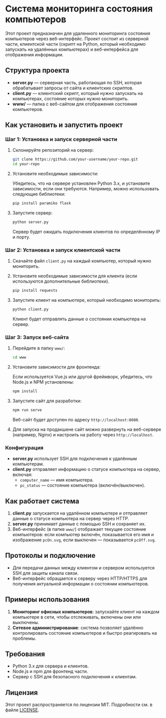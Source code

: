 # Система мониторинга состояния компьютеров

Этот проект предназначен для удаленного мониторинга состояния компьютеров через веб-интерфейс. Проект состоит из серверной части, клиентской части (скрипт на Python, который необходимо запускать на удалённых компьютерах) и веб-интерфейса для отображения информации.

## Структура проекта

- **server.py** — серверная часть, работающая по SSH, которая обрабатывает запросы от сайта и клиентских скриптов.
- **client.py** — клиентский скрипт, который нужно запускать на компьютерах, состояние которых нужно мониторить.
- **www/** — папка с веб-сайтом для отображения состояния компьютеров.

## Как установить и запустить проект

### Шаг 1: Установка и запуск серверной части

1. Склонируйте репозиторий на сервер:

    ```bash
    git clone https://github.com/your-username/your-repo.git
    cd your-repo
    ```

2. Установите необходимые зависимости:

    Убедитесь, что на сервере установлен Python 3.x, и установите зависимости, если они требуются. Например, можно использовать следующие библиотеки:

    ```bash
    pip install paramiko flask
    ```

3. Запустите сервер:

    ```bash
    python server.py
    ```

    Сервер будет ожидать подключения клиентов по определённому IP и порту.

### Шаг 2: Установка и запуск клиентской части

1. Скачайте файл `client.py` на каждый компьютер, который нужно мониторить.

2. Установите необходимые зависимости для клиента (если используются дополнительные библиотеки).

    ```bash
    pip install requests
    ```

3. Запустите клиент на компьютере, который необходимо мониторить:

    ```bash
    python client.py
    ```

    Клиент будет отправлять данные о состоянии компьютера на сервер.

### Шаг 3: Запуск веб-сайта

1. Перейдите в папку `www/`:

    ```bash
    cd www
    ```

2. Установите зависимости для фронтенда:

    Если используется Vue.js или другой фреймворк, убедитесь, что Node.js и NPM установлены:

    ```bash
    npm install
    ```

3. Запустите сайт для разработки:

    ```bash
    npm run serve
    ```

    Веб-сайт будет доступен по адресу `http://localhost:8080`.

4. Для запуска на продакшене сайт можно развернуть на веб-сервере (например, Nginx) и настроить на работу через `http://localhost`.

### Конфигурация

- **server.py** использует SSH для подключения к удалённым компьютерам.
- **client.py** отправляет информацию о статусе компьютера на сервер, включая:
  - `computer_name` — имя компьютера.
  - `pc_status` — состояние компьютера (включён/выключен).
  
## Как работает система

1. **client.py** запускается на удалённом компьютере и отправляет данные о статусе компьютера на сервер через HTTP.
2. **server.py** принимает данные с помощью SSH и сохраняет их.
3. Веб-интерфейс (в папке `www/`) отображает текущее состояние компьютеров: если компьютер включён, показывается его имя и изображение `pcOn.svg`, если выключен — показывается `pcOff.svg`.

## Протоколы и подключение

- Для передачи данных между клиентом и сервером используется SSH для защиты канала связи.
- Веб-интерфейс обращается к серверу через HTTP/HTTPS для получения актуальной информации о состоянии компьютеров.

## Примеры использования

1. **Мониторинг офисных компьютеров**: запускайте клиент на каждом компьютере в сети, чтобы отслеживать, включены они или выключены.
2. **Сетевое администрирование**: система позволяет удалённо контролировать состояние компьютеров и быстро реагировать на проблемы.

## Требования

- Python 3.x для сервера и клиентов.
- Node.js и npm для фронтенд части.
- Сервер с SSH для безопасного подключения к клиентам.

## Лицензия

Этот проект распространяется по лицензии MIT. Подробности см. в файле [LICENSE](LICENSE).


